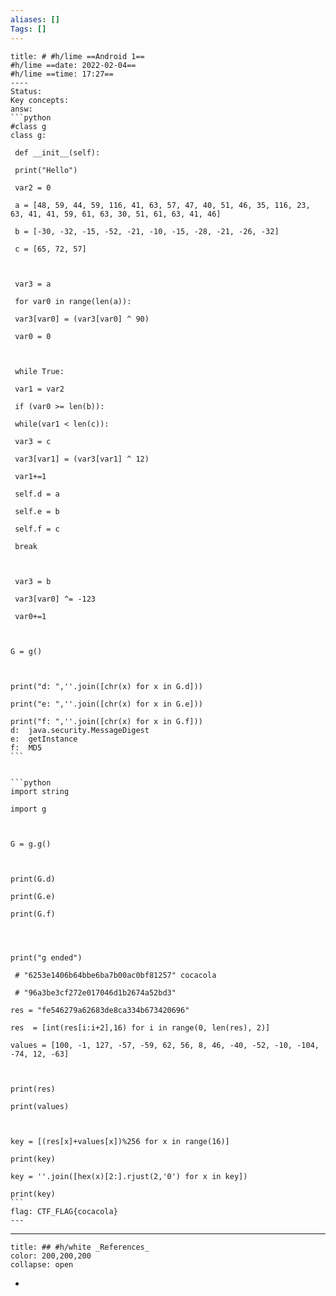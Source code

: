 ```yaml
---
aliases: []
Tags: []
---
```

``````ad-success
title: # #h/lime ==Android 1==
#h/lime ==date: 2022-02-04==
#h/lime ==time: 17:27==
----
Status:
Key concepts:
answ:
```python
#class g
class g:

 def __init__(self):

 print("Hello")

 var2 = 0

 a = [48, 59, 44, 59, 116, 41, 63, 57, 47, 40, 51, 46, 35, 116, 23, 63, 41, 41, 59, 61, 63, 30, 51, 61, 63, 41, 46]

 b = [-30, -32, -15, -52, -21, -10, -15, -28, -21, -26, -32]

 c = [65, 72, 57]

  

 var3 = a

 for var0 in range(len(a)):

 var3[var0] = (var3[var0] ^ 90)

 var0 = 0

  

 while True:

 var1 = var2

 if (var0 >= len(b)):

 while(var1 < len(c)):

 var3 = c

 var3[var1] = (var3[var1] ^ 12)

 var1+=1

 self.d = a

 self.e = b

 self.f = c

 break

  

 var3 = b

 var3[var0] ^= -123

 var0+=1

  

G = g()

  

print("d: ",''.join([chr(x) for x in G.d]))

print("e: ",''.join([chr(x) for x in G.e]))

print("f: ",''.join([chr(x) for x in G.f]))
d:  java.security.MessageDigest
e:  getInstance
f:  MD5
```


```python
import string

import g

  

G = g.g()

  

print(G.d)

print(G.e)

print(G.f)

  
  

print("g ended")

 # "6253e1406b64bbe6ba7b00ac0bf81257" cocacola

 # "96a3be3cf272e017046d1b2674a52bd3"

res = "fe546279a62683de8ca334b673420696"

res  = [int(res[i:i+2],16) for i in range(0, len(res), 2)]

values = [100, -1, 127, -57, -59, 62, 56, 8, 46, -40, -52, -10, -104, -74, 12, -63]

  

print(res)

print(values)

  

key = [(res[x]+values[x])%256 for x in range(16)]

print(key)

key = ''.join([hex(x)[2:].rjust(2,'0') for x in key])

print(key)
```
flag: CTF_FLAG{cocacola}
---
``````

---
```ad-example
title: ## #h/white _References_
color: 200,200,200
collapse: open
```
- 
